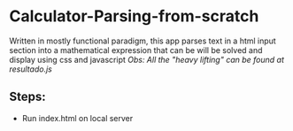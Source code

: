 # Calculator-Parsing-from-scratch
Written in mostly functional paradigm, this app parses text in a html input section into a mathematical expression that can be will be solved and display using css and javascript
*Obs: All the "heavy lifting" can be found at resultado.js*
## Steps:
- Run index.html on local server
